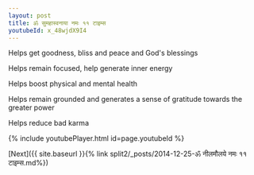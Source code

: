 ```yaml
---
layout: post
title: ॐ सुमहास्वनाया नमः ११ टाइम्स
youtubeId: x_48wjdX9I4
---
```

 
 
Helps get goodness, bliss and peace and God's blessings
 
Helps remain focused, help generate inner energy 
 
Helps boost physical and mental health 
 
Helps remain grounded and generates a sense of gratitude towards the greater power 
 
Helps reduce bad karma
 
 
 
 


{% include youtubePlayer.html id=page.youtubeId %}
 
[Next]({{ site.baseurl }}{% link  split2/_posts/2014-12-25-ॐ नीलमौलये नमः ११ टाइम्स.md%})
 
